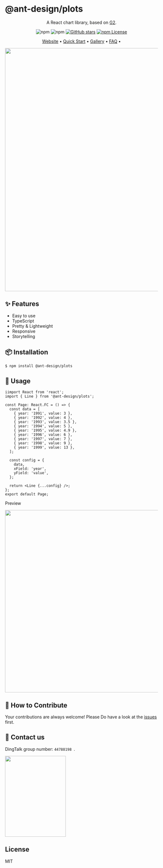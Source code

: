 # @ant-design/plots

<div align="center">

A React chart library, based on [G2](https://github.com/antvis/G2).

![npm](https://img.shields.io/npm/v/@ant-design/plots) ![npm](https://img.shields.io/npm/dm/@ant-design/plots) [![GitHub stars](https://img.shields.io/github/stars/ant-design/ant-design-charts)](https://github.com/ant-design/ant-design-charts/stargazers) [![npm License](https://img.shields.io/npm/l/@ant-design/charts.svg)](https://www.npmjs.com/package/@ant-design/charts)

<p align="center">
  <a href="https://charts.ant.design/">Website</a> •
  <a href="https://charts.ant.design/en/docs/manual/getting-started">Quick Start</a> •
  <a href="https://charts.ant.design/en/examples/gallery">Gallery</a> •
  <a href="https://charts.ant.design/en/docs/manual/faq">FAQ</a> •
</p>

<img src="https://gw.alipayobjects.com/mdn/rms_d314dd/afts/img/A*sXqrRrEwFRQAAAAAAAAAAABkARQnAQ" width="800"/>

</div>

## ✨ Features

- Easy to use
- TypeScript
- Pretty & Lightweight
- Responsive
- Storytelling

## 📦 Installation

```bash | pure
$ npm install @ant-design/plots
```

## 🔨 Usage

```tsx | pure
iimport React from 'react';
import { Line } from '@ant-design/plots';

const Page: React.FC = () => {
  const data = [
    { year: '1991', value: 3 },
    { year: '1992', value: 4 },
    { year: '1993', value: 3.5 },
    { year: '1994', value: 5 },
    { year: '1995', value: 4.9 },
    { year: '1996', value: 6 },
    { year: '1997', value: 7 },
    { year: '1998', value: 9 },
    { year: '1999', value: 13 },
  ];

  const config = {
    data,
    xField: 'year',
    yField: 'value',
  };

  return <Line {...config} />;
};
export default Page;
```

Preview

<img src="https://gw.alipayobjects.com/mdn/rms_d314dd/afts/img/A*xTY6QIQsWcwAAAAAAAAAAAAAARQnAQ" width="600">

## 🤝 How to Contribute

Your contributions are always welcome! Please Do have a look at the [issues](https://github.com/ant-design/ant-design-charts/issues) first.

## 📧 Contact us

DingTalk group number: `44788198 `.

<img src="https://gw.alipayobjects.com/zos/antfincdn/bi1LxWeIEj/32f85bbf-a06e-4046-96e5-417126bffeaf.png" width="200" height="266" />

## License

MIT
